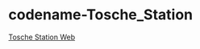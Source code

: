 codename-Tosche_Station
=======================
[Tosche Station Web](https://github.com/michaelanthonymain/tosche-station-web)
